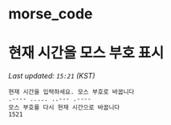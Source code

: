 # morse_code
# 현재 시간을 모스 부호 표시
<!-- MORSE_TIME_START -->
_Last updated: `15:21` (KST)_

```
현재 시간을 입력하세요. 모스 부호로 바꿉니다
.---- ..... ..--- .----
모스 부호를 다시 현재 시간으로 바꿉니다
1521
```
<!-- MORSE_TIME_END -->
